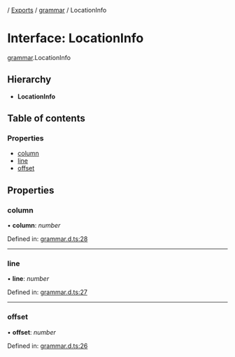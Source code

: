 [](../README.md) / [Exports](../modules.md) / [grammar](../modules/grammar.md) / LocationInfo

# Interface: LocationInfo

[grammar](../modules/grammar.md).LocationInfo

## Hierarchy

* **LocationInfo**

## Table of contents

### Properties

- [column](grammar.locationinfo.md#column)
- [line](grammar.locationinfo.md#line)
- [offset](grammar.locationinfo.md#offset)

## Properties

### column

• **column**: *number*

Defined in: [grammar.d.ts:28](https://github.com/retorquere/bibtex-parser/blob/master/grammar.d.ts#L28)

___

### line

• **line**: *number*

Defined in: [grammar.d.ts:27](https://github.com/retorquere/bibtex-parser/blob/master/grammar.d.ts#L27)

___

### offset

• **offset**: *number*

Defined in: [grammar.d.ts:26](https://github.com/retorquere/bibtex-parser/blob/master/grammar.d.ts#L26)
